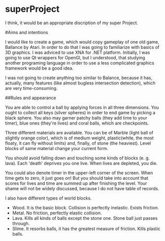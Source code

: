 superProject
============
I think, it would be an appropriate discription of my super Project.

#Aims and intentions

I would like to create a game, which would copy gameplay of one old game, Ballance by Atari. In order to do that I was going to familiarize with basics of 3D graphics. I was adviced to use XNA for .NET platform. Initially, I was going to use Qt wrappers for OpenGl, but I understood, that studying another programing language in order to use a less complicated graphics framework would be a good idea.

I was not going to create anything too similar to Balance, because it has, actually, many features (like almost bugless intersection detection), which are very time-consuming.

##Rules and appearance

You are able to control a ball by applying forces in all three dimensions. You ought to collect all keys (silver spheres) in order to end game by picking a black sphere. You also may garner patchy balls (they add time to your timer), blue ones (they're lives) and coral balls, which are checkpoints.

Three different materials are available. You can be of Marble (light ball of slightly orange color), which is of medium weight, plastic(white, the most floaty, it can fly without limits) and, finally, of stone (the heaviest). Level blocks of same material change your current form.

You should avoid falling down and touching some kinds of blocks (e. g. lava). Each 'death' deprives you one live. When lives are depleted, you die. 

You could also denote timer in the upper-left corner of the screen. When time gets to zero, it just goes on! But you should take into account that scores for lives and time are summed up after finishing the level. Your shame will not be widely discussed, because I do not have table of records.

I also have different types of world blocks.
* Wood. It is the basic block. Collision is perfectly inelastic. Exists friction.
* Metal. No friction, perfectly elastic collision.
* Lava. Kills all kinds of balls except the stone one. Stone ball just passes through.
* Slime. It resorbs balls, it has the greatest measure of friction. Kills plastic balls.